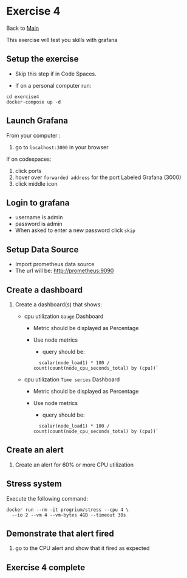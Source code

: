 # Exercise 4

Back to [Main](../README.md)

This exercise will test you skills with grafana

## Setup the exercise

- Skip this step if in Code Spaces.

- If on a personal computer run:

```shell
cd exercise4
docker-compose up -d
```

## Launch Grafana

From your computer :

1. go to `localhost:3000` in your browser

If on codespaces:

1. click ports
1. hover over `forwarded address` for the port Labeled Grafana (3000)
1. click middle icon

## Login to grafana

- username is admin
- password is admin
- When asked to enter a new password click `skip`

## Setup Data Source

- Import prometheus data source
- The url will be: <http://prometheus:9090>

## Create a dashboard

1. Create a dashboard(s) that shows:
    - cpu utilization `Gauge` Dashboard
      - Metric should be displayed as Percentage
      - Use node metrics
        - query should be:

        ```shell
          scalar(node_load1) * 100 / count(count(node_cpu_seconds_total) by (cpu))`
        ```

    - cpu utilization `Time series` Dashboard
      - Metric should be displayed as Percentage
      - Use node metrics
        - query should be:

        ```shell
          scalar(node_load1) * 100 / count(count(node_cpu_seconds_total) by (cpu))`
        ```

## Create an alert

1. Create an alert for 60% or more CPU utilization

## Stress system

Execute the following command:

```shell
docker run --rm -it progrium/stress --cpu 4 \
  --io 2 --vm 4 --vm-bytes 4GB --timeout 30s
```

## Demonstrate that alert fired

1. go to the CPU alert and show that it fired as expected

## Exercise 4 complete
